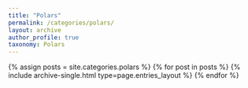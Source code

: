 ```yaml
---
title: "Polars"
permalink: /categories/polars/
layout: archive
author_profile: true
taxonomy: Polars
---
```


{% assign posts = site.categories.polars %}
{% for post in posts %} {% include archive-single.html type=page.entries_layout %} {% endfor %}